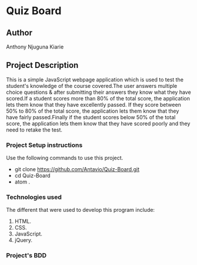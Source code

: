 # Quiz Board

## Author
 Anthony Njuguna Kiarie

## Project Description
This is a simple JavaScript webpage application which is used to test the student's knowledge of the course covered.The user answers multiple choice questions & after submitting their answers they know what they have scored.If a student scores more than 80% of the total score, the application lets them know that they have excellently passed. If they score between 50% to 80% of the total score, the application lets them know that they have fairly passed.Finally if the student scores below 50% of the total score, the application lets them know that they have scored poorly and they need to retake the test.

### Project Setup instructions
Use the following commands to use this project.
  - git clone https://github.com/Antavio/Quiz-Board.git
  - cd Quiz-Board
  - atom .

### Technologies used
The different that were used to develop this program include:
  1.  HTML.
  2. CSS.
  3. JavaScript.
  4. jQuery.

### Project's BDD
